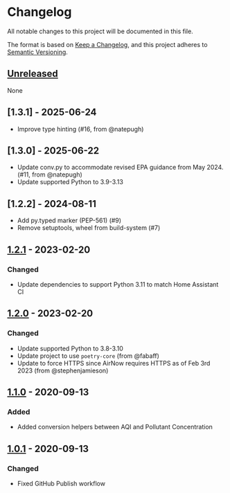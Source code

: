 # Changelog

All notable changes to this project will be documented in this file.

The format is based on [Keep a Changelog](https://keepachangelog.com/en/1.0.0/),
and this project adheres to [Semantic Versioning](https://semver.org/spec/v2.0.0.html).

## [Unreleased]

None

## [1.3.1] - 2025-06-24
- Improve type hinting (#16, from @natepugh)

## [1.3.0] - 2025-06-22
- Update conv.py to accommodate revised EPA guidance from May 2024. (#11, from @natepugh)
- Update supported Python to 3.9-3.13

## [1.2.2] - 2024-08-11
- Add py.typed marker (PEP-561) (#9)
- Remove setuptools, wheel from build-system (#7)

## [1.2.1] - 2023-02-20

### Changed
- Update dependencies to support Python 3.11 to match Home Assistant CI

## [1.2.0] - 2023-02-20

### Changed
- Update supported Python to 3.8-3.10
- Update project to use `poetry-core` (from @fabaff)
- Update to force HTTPS since AirNow requires HTTPS as of Feb 3rd 2023 (from @stephenjamieson)

## [1.1.0] - 2020-09-13

### Added
- Added conversion helpers between AQI and Pollutant Concentration

## [1.0.1] - 2020-09-13

### Changed
- Fixed GitHub Publish workflow

[unreleased]: https://github.com/asymworks/pyairnow/compare/v1.2.1...HEAD
[1.2.1]: https://github.com/asymworks/pyairnow/compare/v1.2.0...v1.2.1
[1.2.0]: https://github.com/asymworks/pyairnow/compare/v1.1.0...v1.2.0
[1.1.0]: https://github.com/asymworks/pyairnow/compare/v1.0.1...v1.1.0
[1.0.1]: https://github.com/asymworks/pyairnow/releases/tag/v1.0.1
